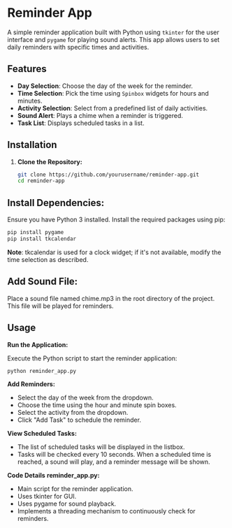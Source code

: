 # Reminder App

A simple reminder application built with Python using `tkinter` for the user interface and `pygame` for playing sound alerts. This app allows users to set daily reminders with specific times and activities.

## Features

- **Day Selection**: Choose the day of the week for the reminder.
- **Time Selection**: Pick the time using `Spinbox` widgets for hours and minutes.
- **Activity Selection**: Select from a predefined list of daily activities.
- **Sound Alert**: Plays a chime when a reminder is triggered.
- **Task List**: Displays scheduled tasks in a list.

## Installation

1. **Clone the Repository:**

   ```bash
   git clone https://github.com/yourusername/reminder-app.git
   cd reminder-app
   ```

## Install Dependencies:

Ensure you have Python 3 installed. Install the required packages using pip:

```bash
pip install pygame
pip install tkcalendar
```

__Note__: tkcalendar is used for a clock widget; if it's not available, modify the time selection as described.

## Add Sound File:

Place a sound file named chime.mp3 in the root directory of the project. This file will be played for reminders.

## Usage

__Run the Application:__

Execute the Python script to start the reminder application:

```bash
python reminder_app.py
```

__Add Reminders:__

- Select the day of the week from the dropdown.
- Choose the time using the hour and minute spin boxes.
- Select the activity from the dropdown.
- Click "Add Task" to schedule the reminder.

__View Scheduled Tasks:__

- The list of scheduled tasks will be displayed in the listbox.
- Tasks will be checked every 10 seconds. When a scheduled time is reached, a sound will play, and a reminder message will be shown.

__Code Details__
**reminder_app.py:** 
- Main script for the reminder application.
- Uses tkinter for GUI.
- Uses pygame for sound playback.
- Implements a threading mechanism to continuously check for reminders.
